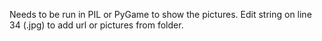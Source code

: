 Needs to be run in PIL or PyGame to show the pictures. Edit string on line 34 (.jpg) to add url or pictures from folder. 
